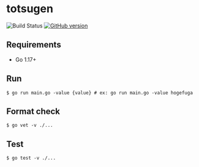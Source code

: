 # totsugen

![Build Status](https://github.com/gotoeveryone/totsugen/workflows/Build/badge.svg)
[![GitHub version](https://badge.fury.io/gh/gotoeveryone%2Ftotsugen.svg)](https://badge.fury.io/gh/gotoeveryone%2Ftotsugen)

## Requirements

- Go 1.17+

## Run

```console
$ go run main.go -value {value} # ex: go run main.go -value hogefuga
```

## Format check

```console
$ go vet -v ./...
```

## Test

```console
$ go test -v ./...
```
